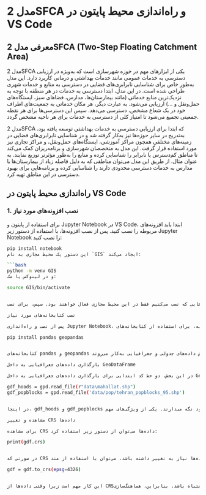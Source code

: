 # مدل 2SFCA و راه‌اندازی محیط پایتون در VS Code

## معرفی مدل 2SFCA (Two-Step Floating Catchment Area)

مدل 2SFCA یکی از ابزارهای مهم در حوزه شهرسازی است که به‌ویژه در ارزیابی دسترسی به خدمات عمومی مانند خدمات بهداشتی و درمانی کاربرد دارد. این مدل به‌طور خاص برای شناسایی نابرابری‌های فضایی در دسترسی به منابع و خدمات شهری طراحی شده است. در این مدل، ابتدا دسترسی به خدمات در هر منطقه با توجه به نزدیک‌ترین منابع خدماتی (مانند بیمارستان‌ها، مدارس، فضاهای سبز، ایستگاه‌های حمل‌ونقل و ...) ارزیابی می‌شود. به عبارت دیگر، هر مکان خدماتی به جمعیت‌های اطراف خود در یک شعاع مشخص، دسترسی می‌دهد. سپس این دسترسی‌ها برای هر نقطه جمعیتی تجمیع می‌شود تا امتیاز کلی از دسترسی به خدمات برای هر ناحیه مشخص گردد.

مدل 2SFCA که ابتدا برای ارزیابی دسترسی به خدمات بهداشتی توسعه یافته بود، به‌تدریج در سایر حوزه‌ها نیز به‌کار گرفته شد و در شناسایی نابرابری‌های فضایی در زمینه‌های مختلفی همچون مراکز آموزشی، ایستگاه‌های حمل‌ونقل، و مراکز تجاری نیز مورد استفاده قرار گرفت. این مدل به متخصصان شهرسازی و برنامه‌ریزان کمک می‌کند تا مناطق کم‌دسترس یا نابرابر را شناسایی کرده و منابع را به‌طور مؤثرتر توزیع نمایند. به عنوان مثال، از طریق این مدل می‌توان مناطقی که به دلیل فاصله زیاد از بیمارستان‌ها یا مدارس به خدمات دسترسی محدودی دارند را شناسایی کرده و برنامه‌هایی برای بهبود دسترسی در این مناطق تهیه کرد.

## راه‌اندازی محیط پایتون در VS Code

### 1. نصب افزونه‌های مورد نیاز

برای استفاده از پایتون و Jupyter Notebook در VS Code، ابتدا باید افزونه‌های مربوطه را نصب کنید. پس از نصب افزونه‌ها، با استفاده از دستور زیر Jupyter Notebook را نصب کنید:

```bash
pip install notebook
این دستور یک محیط مجازی به نام `GIS` ایجاد می‌کند:

```bash
python -m venv GIS
و در لینوکس یا مک:

source GIS/bin/activate


بعد از فعال‌سازی محیط، بسته‌هایی که نصب می‌کنیم فقط در این محیط مجازی فعال خواهند بود. سپس، برای نصب Jupyter Notebook، دستور pip install notebook را وارد کرده و Jupyter Notebook را نصب می‌کنیم.

نصب کتابخانه‌های مورد نیاز

پس از نصب و راه‌اندازی Jupyter Notebook، می‌توانیم کدها را در نوت‌بوک خود بنویسیم. به‌عنوان اولین مرحله، برای استفاده از کتابخانه‌های pandas و geopandas، ابتدا باید آن‌ها را نصب کنیم. برای نصب این کتابخانه‌ها از دستور زیر استفاده می‌کنیم:

pip install pandas geopandas


کتابخانه‌های pandas و geopandas برای پردازش داده‌های جدولی و جغرافیایی به‌کار می‌روند. pandas یک کتابخانه محبوب برای تحلیل داده‌ها است که به‌ویژه برای پردازش داده‌های جدولی کاربرد دارد. این کتابخانه امکان انجام انواع عملیات مانند فیلتر کردن، گروه‌بندی، محاسبات و تجزیه و تحلیل داده‌ها را فراهم می‌آورد. در حالی که geopandas یک افزونه برای pandas است که به شما این امکان را می‌دهد تا داده‌های جغرافیایی را پردازش کنید. geopandas از فرمت‌هایی مانند Shapefile، GeoJSON و ... پشتیبانی کرده و به شما این امکان را می‌دهد تا داده‌های جغرافیایی مانند نقاط، خطوط و چندضلعی‌ها را به‌راحتی پردازش کنید.

بارگذاری داده‌های جغرافیایی به داخل GeoDataFrame

در این بخش، دو خط کد ابتدایی برای بارگذاری داده‌های جغرافیایی به داخل GeoDataFrame آورده شده است. با استفاده از متد gpd.read_file() می‌توانیم داده‌های جغرافیایی را از فایل‌های Shapefile به داخل GeoDataFrame بارگذاری کنیم:

gdf_hoods = gpd.read_file(r"data\mahallat.shp")
gdf_popblocks = gpd.read_file('data/pop/tehran_popblocks_95.shp')


در اینجا، gdf_hoods و gdf_popblocks دو متغیر هستند که داده‌های جغرافیایی مربوط به محله‌ها و بلوک‌های جمعیتی تهران را در خود نگه می‌دارند. یکی از ویژگی‌های مهم GeoDataFrame، وجود CRS (Coordinate Reference System) است که مختصات جغرافیایی داده‌ها را تعیین می‌کند. CRS به‌عنوان سیستمی برای نمایش موقعیت‌های جغرافیایی استفاده می‌شود و در هنگام بارگذاری داده‌ها به آن توجه ویژه‌ای می‌شود.

مشاهده و تغییر CRS داده‌ها

برای مشاهده CRS داده‌ها می‌توان از دستور زیر استفاده کرد:

print(gdf.crs)


در صورتی که CRS داده‌ها نیاز به تغییر داشته باشد، می‌توان با استفاده از متد to_crs() آن را تغییر داد. به‌عنوان مثال، برای تغییر CRS به EPSG:4326 (WGS 84) از دستور زیر استفاده می‌شود:

gdf = gdf.to_crs(epsg=4326)


این کار مهم است زیرا وقتی داده‌ها از CRSهای مختلف استفاده می‌کنند، ممکن است نتایج تحلیل‌ها اشتباه باشد. بنابراین، هماهنگ‌سازی CRS داده‌ها به‌منظور اطمینان از نمایش صحیح آن‌ها در نقشه یا انجام تحلیل‌های جغرافیایی ضروری است.

